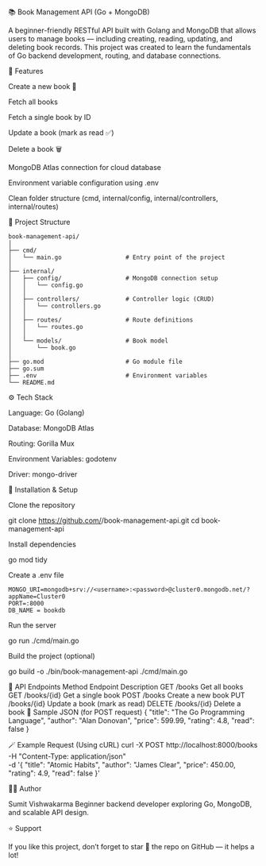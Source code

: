 📚 Book Management API (Go + MongoDB)

A beginner-friendly RESTful API built with Golang and MongoDB that allows users to manage books — including creating, reading, updating, and deleting book records.
This project was created to learn the fundamentals of Go backend development, routing, and database connections.

🚀 Features

Create a new book 📖

Fetch all books

Fetch a single book by ID

Update a book (mark as read ✅)

Delete a book 🗑️

MongoDB Atlas connection for cloud database

Environment variable configuration using .env

Clean folder structure (cmd, internal/config, internal/controllers, internal/routes)

🧱 Project Structure
```text
book-management-api/
│
├── cmd/
│   └── main.go                  # Entry point of the project
│
├── internal/
│   ├── config/                  # MongoDB connection setup
│   │   └── config.go
│   │
│   ├── controllers/             # Controller logic (CRUD)
│   │   └── controllers.go
│   │
│   ├── routes/                  # Route definitions
│   │   └── routes.go
│   │
│   └── models/                  # Book model
│       └── book.go
│
├── go.mod                       # Go module file
├── go.sum
├── .env                         # Environment variables
└── README.md
```

⚙️ Tech Stack

Language: Go (Golang)

Database: MongoDB Atlas

Routing: Gorilla Mux

Environment Variables: godotenv

Driver: mongo-driver

🔧 Installation & Setup

Clone the repository

git clone https://github.com/<your-username>/book-management-api.git
cd book-management-api


Install dependencies

go mod tidy


Create a .env file
```text
MONGO_URI=mongodb+srv://<username>:<password>@cluster0.mongodb.net/?appName=Cluster0
PORT=:8000
DB_NAME = bookdb
```

Run the server

go run ./cmd/main.go


Build the project (optional)

go build -o ./bin/book-management-api ./cmd/main.go

📡 API Endpoints
Method	Endpoint	Description
GET	/books	Get all books
GET	/books/{id}	Get a single book
POST	/books	Create a new book
PUT	/books/{id}	Update a book (mark as read)
DELETE	/books/{id}	Delete a book
🧠 Sample JSON (for POST request)
{
  "title": "The Go Programming Language",
  "author": "Alan Donovan",
  "price": 599.99,
  "rating": 4.8,
  "read": false
}

🪄 Example Request (Using cURL)
curl -X POST http://localhost:8000/books \
-H "Content-Type: application/json" \
-d '{
  "title": "Atomic Habits",
  "author": "James Clear",
  "price": 450.00,
  "rating": 4.9,
  "read": false
}'

🧑‍💻 Author

Sumit Vishwakarma
Beginner backend developer exploring Go, MongoDB, and scalable API design.

⭐ Support

If you like this project, don’t forget to star 🌟 the repo on GitHub — it helps a lot!
